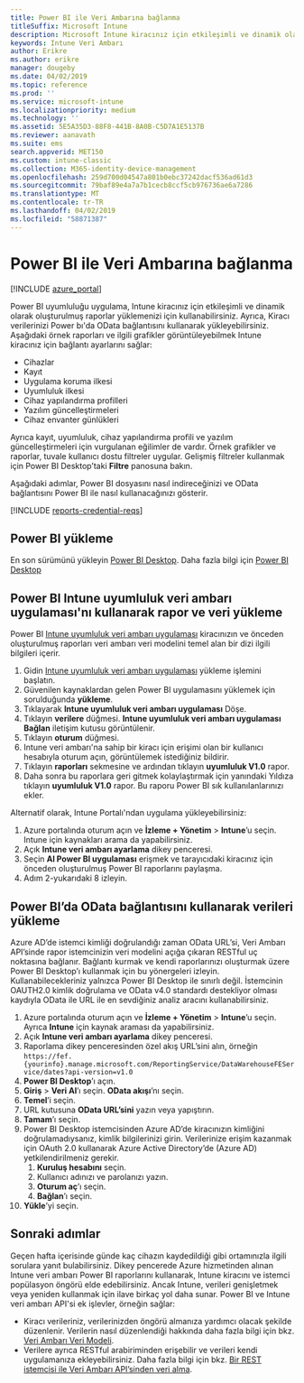 ```yaml
---
title: Power BI ile Veri Ambarına bağlanma
titleSuffix: Microsoft Intune
description: Microsoft Intune kiracınız için etkileşimli ve dinamik olarak oluşturulmuş raporlar yüklemenizi mümkün kılan bir dosyayı Microsoft Power BI ile kullanmak üzere indirebilirsiniz.
keywords: Intune Veri Ambarı
author: Erikre
ms.author: erikre
manager: dougeby
ms.date: 04/02/2019
ms.topic: reference
ms.prod: ''
ms.service: microsoft-intune
ms.localizationpriority: medium
ms.technology: ''
ms.assetid: 5E5A35D3-88F8-441B-8A0B-C5D7A1E5137B
ms.reviewer: aanavath
ms.suite: ems
search.appverid: MET150
ms.custom: intune-classic
ms.collection: M365-identity-device-management
ms.openlocfilehash: 259d700d04547a801b0ebc37242dacf536ad61d3
ms.sourcegitcommit: 79baf89e4a7a7b1cecb8ccf5cb976736ae6a7286
ms.translationtype: MT
ms.contentlocale: tr-TR
ms.lasthandoff: 04/02/2019
ms.locfileid: "58871387"
---
```

# <a name="connect-to-the-data-warehouse-with-power-bi"></a>Power BI ile Veri Ambarına bağlanma

[!INCLUDE [azure_portal](./includes/azure_portal.md)]

Power BI uyumluluğu uygulama, Intune kiracınız için etkileşimli ve dinamik olarak oluşturulmuş raporlar yüklemenizi için kullanabilirsiniz. Ayrıca, Kiracı verilerinizi Power bı'da OData bağlantısını kullanarak yükleyebilirsiniz. Aşağıdaki örnek raporları ve ilgili grafikler görüntüleyebilmek Intune kiracınız için bağlantı ayarlarını sağlar:  

  -  Cihazlar
  -  Kayıt
  -  Uygulama koruma ilkesi
  -  Uyumluluk ilkesi
  -  Cihaz yapılandırma profilleri
  -  Yazılım güncelleştirmeleri
  -  Cihaz envanter günlükleri

Ayrıca kayıt, uyumluluk, cihaz yapılandırma profili ve yazılım güncelleştirmeleri için vurgulanan eğilimler de vardır. Örnek grafikler ve raporlar, tuvale kullanıcı dostu filtreler uygular. Gelişmiş filtreler kullanmak için Power BI Desktop’taki **Filtre** panosuna bakın.

Aşağıdaki adımlar, Power BI dosyasını nasıl indireceğinizi ve OData bağlantısını Power BI ile nasıl kullanacağınızı gösterir.

[!INCLUDE [reports-credential-reqs](./includes/reports-credential-reqs.md)]

## <a name="install-power-bi"></a>Power BI yükleme

En son sürümünü yükleyin [Power BI Desktop](https://aka.ms/intune/datawarehouseapi/installpowerbi). Daha fazla bilgi için [Power BI Desktop](https://powerbi.microsoft.com/desktop)

## <a name="load-the-data-and-reports-using-the-power-bi-intune-compliance-data-warehouse-app"></a>Power BI Intune uyumluluk veri ambarı uygulaması'nı kullanarak rapor ve veri yükleme

Power BI [Intune uyumluluk veri ambarı uygulaması](https://aka.ms/intune/datawarehouseapi/getpowerbiapp) kiracınızın ve önceden oluşturulmuş raporları veri ambarı veri modelini temel alan bir dizi ilgili bilgileri içerir.

1.  Gidin [Intune uyumluluk veri ambarı uygulaması](https://aka.ms/intune/datawarehouseapi/getpowerbiapp) yükleme işlemini başlatın.
2.  Güvenilen kaynaklardan gelen Power BI uygulamasını yüklemek için sorulduğunda **yükleme**.
3.  Tıklayarak **Intune uyumluluk veri ambarı uygulaması** Döşe.
4.  Tıklayın **verilere** düğmesi. 
    **Intune uyumluluk veri ambarı uygulaması Bağlan** iletişim kutusu görüntülenir.
5.  Tıklayın **oturum** düğmesi.
6.  Intune veri ambarı'na sahip bir kiracı için erişimi olan bir kullanıcı hesabıyla oturum açın, görüntülemek istediğiniz bildirir. 
7.  Tıklayın **raporları** sekmesine ve ardından tıklayın **uyumluluk V1.0** rapor.
8.  Daha sonra bu raporlara geri gitmek kolaylaştırmak için yanındaki Yıldıza tıklayın **uyumluluk V1.0** rapor. Bu raporu Power BI sık kullanılanlarınızı ekler.

Alternatif olarak, Intune Portalı'ndan uygulama yükleyebilirsiniz:

1.  Azure portalında oturum açın ve **İzleme + Yönetim** > **Intune**’u seçin. Intune için kaynakları arama da yapabilirsiniz.
2.  Açık **Intune veri ambarı ayarlama** dikey penceresi.
3.  Seçin **Al Power BI uygulaması** erişmek ve tarayıcıdaki kiracınız için önceden oluşturulmuş Power BI raporlarını paylaşma.
4.  Adım 2-yukarıdaki 8 izleyin.

## <a name="load-the-data-in-power-bi-using-the-odata-link"></a>Power BI’da OData bağlantısını kullanarak verileri yükleme

Azure AD’de istemci kimliği doğrulandığı zaman OData URL’si, Veri Ambarı API’sinde rapor istemcinizin veri modelini açığa çıkaran RESTful uç noktasına bağlanır. Bağlantı kurmak ve kendi raporlarınızı oluşturmak üzere Power BI Desktop’ı kullanmak için bu yönergeleri izleyin. Kullanabilecekleriniz yalnızca Power BI Desktop ile sınırlı değil. İstemcinin OAUTH2.0 kimlik doğrulama ve OData v4.0 standardı destekliyor olması kaydıyla OData ile URL ile en sevdiğiniz analiz aracını kullanabilirsiniz.

1.  Azure portalında oturum açın ve **İzleme + Yönetim** > **Intune**’u seçin. Ayrıca **Intune** için kaynak araması da yapabilirsiniz.  
2.  Açık **Intune veri ambarı ayarlama** dikey penceresi.
3. Raporlama dikey penceresinden özel akış URL’sini alın, örneğin `https://fef.{yourinfo}.manage.microsoft.com/ReportingService/DataWarehouseFEService/dates?api-version=v1.0`
4. **Power BI Desktop**’ı açın.
5. **Giriş** > **Veri Al**’ı seçin. **OData akışı**’nı seçin.
6. **Temel**’i seçin.
7. URL kutusuna **OData URL’sini** yazın veya yapıştırın.
8. **Tamam**’ı seçin.
9. Power BI Desktop istemcisinden Azure AD’de kiracınızın kimliğini doğrulamadıysanız, kimlik bilgilerinizi girin. Verilerinize erişim kazanmak için OAuth 2.0 kullanarak Azure Active Directory’de (Azure AD) yetkilendirilmeniz gerekir.  
    1.  **Kuruluş hesabını** seçin.  
    2.  Kullanıcı adınızı ve parolanızı yazın.  
    3.  **Oturum aç**’ı seçin.  
    4.  **Bağlan**’ı seçin.  
10. **Yükle**’yi seçin.

## <a name="next-steps"></a>Sonraki adımlar

Geçen hafta içerisinde günde kaç cihazın kaydedildiği gibi ortamınızla ilgili sorulara yanıt bulabilirsiniz. Dikey pencerede Azure hizmetinden alınan Intune veri ambarı Power BI raporlarını kullanarak, Intune kiracını ve istemci popülasyon öngörü elde edebilirsiniz. Ancak Intune, verileri genişletmek veya yeniden kullanmak için ilave birkaç yol daha sunar. Power BI ve Intune veri ambarı API'si ek işlevler, örneğin sağlar:

<!-- -  You can use Power BI Desktop to create additional report types with your data. For example, you could create a custom chart representing the ratio of device manufactures in your enterprise. For more information about creating custom reports with Power BI and the Intune Data Warehouse, see `BLOG POST ON POWER BI`. -->
 -  Kiracı verileriniz, verilerinizden öngörü almanıza yardımcı olacak şekilde düzenlenir. Verilerin nasıl düzenlendiği hakkında daha fazla bilgi için bkz. [Veri Ambarı Veri Modeli](reports-ref-data-model.md).
 -  Verilere ayrıca RESTful arabiriminden erişebilir ve verileri kendi uygulamanıza ekleyebilirsiniz. Daha fazla bilgi için bkz. [Bir REST istemcisi ile Veri Ambarı API’sinden veri alma](reports-proc-data-rest.md).
